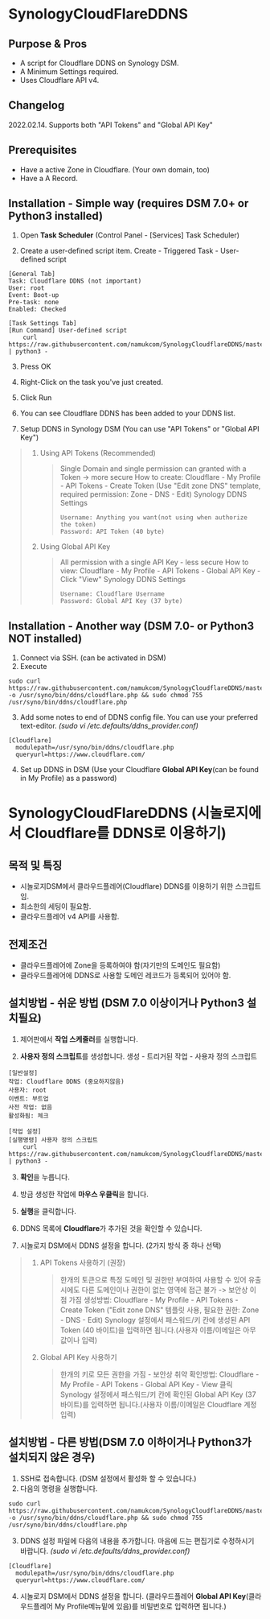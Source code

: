SynologyCloudFlareDDNS
========================

Purpose & Pros
---------------
* A script for Cloudflare DDNS on Synology DSM.
* A Minimum Settings required.
* Uses Cloudflare API v4.

Changelog
---------------
2022.02.14. Supports both "API Tokens" and "Global API Key"

Prerequisites
---------------
* Have a active Zone in Cloudflare. (Your own domain, too)
* Have a A Record.

Installation - Simple way (requires DSM 7.0+ or Python3 installed)
----------------
1. Open **Task Scheduler** (Control Panel - [Services] Task Scheduler)

2. Create a user-defined script item.
    Create - Triggered Task - User-defined script
```
[General Tab]
Task: Cloudflare DDNS (not important)
User: root
Event: Boot-up
Pre-task: none
Enabled: Checked
```
```
[Task Settings Tab]
[Run Command] User-defined script
    curl https://raw.githubusercontent.com/namukcom/SynologyCloudflareDDNS/master/setddns.py | python3 -
```

3. Press OK

4. Right-Click on the task you've just created.

5. Click Run

6. You can see Cloudflare DDNS has been added to your DDNS list.

7. Setup DDNS in Synology DSM (You can use "API Tokens" or "Global API Key")
> 1. Using API Tokens (Recommended)
>    > Single Domain and single permission can granted with a Token -> more secure
>    > How to create: Cloudflare - My Profile - API Tokens - Create Token (Use "Edit zone DNS" template, required permission: Zone - DNS - Edit)
>    > Synology DDNS Settings
>    > ```
>    > Username: Anything you want(not using when authorize the token)
>    > Password: API Token (40 byte)
>    > ```
>
> 2. Using Global API Key
>    > All permission with a single API Key - less secure
>    > How to view: Cloudflare - My Profile - API Tokens - Global API Key - Click "View"
>    > Synology DDNS Settings
>    > ```
>    > Username: Cloudflare Username
>    > Password: Global API Key (37 byte)
>    > ```

Installation - Another way (DSM 7.0- or  Python3 NOT installed)
----------------
1. Connect via SSH. (can be activated in DSM)
2. Execute 
```
sudo curl https://raw.githubusercontent.com/namukcom/SynologyCloudflareDDNS/master/cloudflare.php -o /usr/syno/bin/ddns/cloudflare.php && sudo chmod 755 /usr/syno/bin/ddns/cloudflare.php
```

3. Add some notes to end of DDNS config file. You can use your preferred text-editor. *(sudo vi /etc.defaults/ddns_provider.conf)*
```
[Cloudflare]
  modulepath=/usr/syno/bin/ddns/cloudflare.php
  queryurl=https://www.cloudflare.com/
```
4. Set up DDNS in DSM (Use your Cloudflare __Global API Key__(can be found in My Profile) as a password)



SynologyCloudFlareDDNS (시놀로지에서 Cloudflare를 DDNS로 이용하기)
========================

목적 및 특징
---------------
* 시놀로지DSM에서 클라우드플레어(Cloudflare) DDNS를 이용하기 위한 스크립트임.
* 최소한의 세팅이 필요함.
* 클라우드플레어 v4 API를 사용함.

전제조건
---------------
* 클라우드플레어에 Zone을 등록하여야 함(자기만의 도메인도 필요함)
* 클라우드플레어에 DDNS로 사용할 도메인 레코드가 등록되어 있어야 함.

설치방법 - 쉬운 방법 (DSM 7.0 이상이거나 Python3 설치필요)
----------------
1. 제어판에서 **작업 스케줄러**를 실행합니다.

2. **사용자 정의 스크립트**를 생성합니다.
    생성 - 트리거된 작업 - 사용자 정의 스크립트
```
[일반설정]
작업: Cloudflare DDNS (중요하지않음)
사용자: root
이벤트: 부트업
사전 작업: 없음
활성화됨: 체크
```
```
[작업 설정]
[실행명령] 사용자 정의 스크립트
    curl https://raw.githubusercontent.com/namukcom/SynologyCloudflareDDNS/master/setddns.py | python3 -
```

3. **확인**을 누릅니다.

4. 방금 생성한 작업에 **마우스 우클릭**을 합니다.

5. **실행**을 클릭합니다.

6. DDNS 목록에 **Cloudflare**가 추가된 것을 확인할 수 있습니다.

7. 시놀로지 DSM에서 DDNS 설정을 합니다. (2가지 방식 중 하나 선택)
> 1. API Tokens 사용하기 (권장)
>    > 한개의 토큰으로 특정 도메인 및 권한만 부여하여 사용할 수 있어 유출시에도 다른 도메인이나 권한이 없는 영역에 접근 불가 -> 보안상 이점 가짐
>    > 생성방법: Cloudflare - My Profile - API Tokens - Create Token ("Edit zone DNS" 템플릿 사용, 필요한 권한: Zone - DNS - Edit)
>    > Synology 설정에서 패스워드/키 칸에 생성된 API Token (40 바이트)을 입력하면 됩니다.(사용자 이름/이메일은 아무값이나 입력)
>
> 2. Global API Key 사용하기
>    > 한개의 키로 모든 권한을 가짐 - 보안상 취약
>    > 확인방법: Cloudflare - My Profile - API Tokens - Global API Key - View 클릭
>    > Synology 설정에서 패스워드/키 칸에 확인된 Global API Key (37 바이트)를 입력하면 됩니다.(사용자 이름/이메일은 Cloudflare 계정 입력)


설치방법 - 다른 방법(DSM 7.0 이하이거나 Python3가 설치되지 않은 경우)
----------------
1. SSH로 접속합니다. (DSM 설정에서 활성화 할 수 있습니다.)
2. 다음의 명령을 실행합니다.
```
sudo curl https://raw.githubusercontent.com/namukcom/SynologyCloudflareDDNS/master/cloudflare.php -o /usr/syno/bin/ddns/cloudflare.php && sudo chmod 755 /usr/syno/bin/ddns/cloudflare.php
```

3. DDNS 설정 파일에 다음의 내용을 추가합니다. 마음에 드는 편집기로 수정하시기 바랍니다. *(sudo vi /etc.defaults/ddns_provider.conf)*
```
[Cloudflare]
  modulepath=/usr/syno/bin/ddns/cloudflare.php
  queryurl=https://www.cloudflare.com/
```
4. 시놀로지 DSM에서 DDNS 설정을 합니다. (클라우드플레어 __Global API Key__(클라우드플레어 My Profile메뉴밑에 있음)를 비밀번호로 입력하면 됩니다.)
